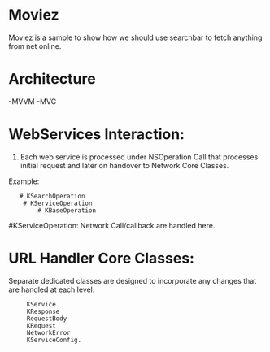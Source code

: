 # Moviez
Moviez is a sample to show how we should use searchbar to fetch anything from net online.

# Architecture
  -MVVM
  -MVC
  
# WebServices Interaction:
1) Each web service is processed under NSOperation Call that processes initial request and later on handover to Network Core Classes.

Example:

       # KSearchOperation
        # KServiceOperation
	        # KBaseOperation


  #KServiceOperation: Network Call/callback are handled here.


# URL Handler Core Classes:
Separate dedicated classes are designed to incorporate any changes that are handled at each level.

         KService
         KResponse
         RequestBody
         KRequest
         NetworkError
         KServiceConfig.